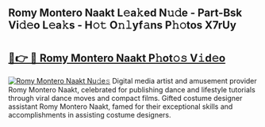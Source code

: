 ## Romy Montero Naakt L𝚎a𝚔ed N𝚞𝚍e - Part-Bsk Vi𝚍𝚎o L𝚎a𝚔s - H𝚘𝚝 O𝚗𝚕yf𝚊ns P𝚑𝚘tos X7rUy

# <h2><a href="http://kf7a6wk.oniu.top/?m=Romy+Montero+Naakt">🔗👉 🔴 Romy Montero Naakt P𝚑ot𝚘𝚜 V𝚒d𝚎o</a></h2>

[![Romy Montero Naakt Nu𝚍e𝚜](https://i.imgur.com/0qMVB7G.gif)](http://kf7a6wk.oniu.top/?m=Romy+Montero+Naakt)
Digital media artist and amusement provider Romy Montero Naakt, celebrated for publishing dance and lifestyle tutorials through viral dance moves and compact films. Gifted costume designer assistant Romy Montero Naakt, famed for their exceptional skills and accomplishments in assisting costume designers.  
